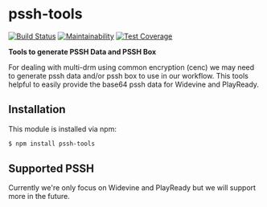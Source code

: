 # pssh-tools

[![Build Status](https://travis-ci.org/feedsbrain/pssh-tools.svg?branch=master)](https://travis-ci.org/feedsbrain/pssh-tools) [![Maintainability](https://api.codeclimate.com/v1/badges/916d04bffb3000cbda7d/maintainability)](https://codeclimate.com/github/feedsbrain/pssh-tools/maintainability) [![Test Coverage](https://api.codeclimate.com/v1/badges/916d04bffb3000cbda7d/test_coverage)](https://codeclimate.com/github/feedsbrain/pssh-tools/test_coverage)

**Tools to generate PSSH Data and PSSH Box**

For dealing with multi-drm using common encryption (cenc) we may need to generate pssh data and/or pssh box to use in our workflow. This tools helpful to easily provide the base64 pssh data for Widevine and PlayReady.

## Installation

This module is installed via npm:

``` bash
$ npm install pssh-tools
```

## Supported PSSH

Currently we're only focus on Widevine and PlayReady but we will support more in the future.
